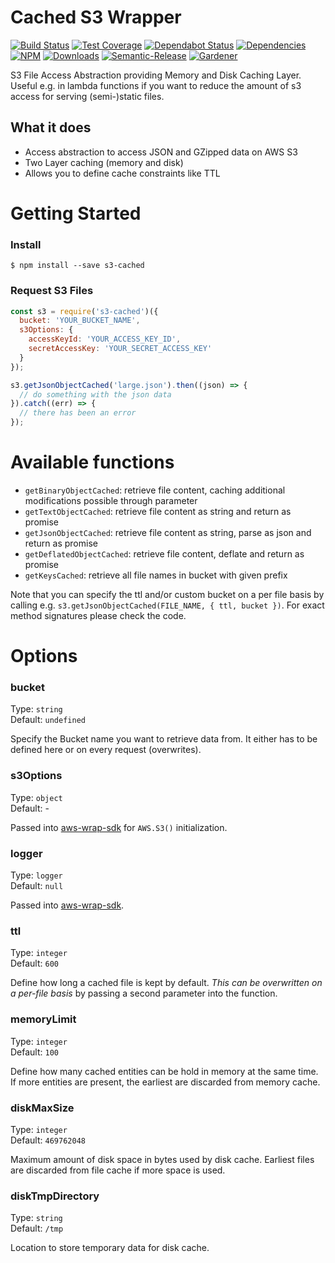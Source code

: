 # Cached S3 Wrapper

[![Build Status](https://circleci.com/gh/blackflux/s3-cached.png?style=shield)](https://circleci.com/gh/blackflux/s3-cached)
[![Test Coverage](https://img.shields.io/coveralls/blackflux/s3-cached/master.svg)](https://coveralls.io/github/blackflux/s3-cached?branch=master)
[![Dependabot Status](https://api.dependabot.com/badges/status?host=github&repo=blackflux/s3-cached)](https://dependabot.com)
[![Dependencies](https://david-dm.org/blackflux/s3-cached/status.svg)](https://david-dm.org/blackflux/s3-cached)
[![NPM](https://img.shields.io/npm/v/s3-cached.svg)](https://www.npmjs.com/package/s3-cached)
[![Downloads](https://img.shields.io/npm/dt/s3-cached.svg)](https://www.npmjs.com/package/s3-cached)
[![Semantic-Release](https://github.com/blackflux/js-gardener/blob/master/assets/icons/semver.svg)](https://github.com/semantic-release/semantic-release)
[![Gardener](https://github.com/blackflux/js-gardener/blob/master/assets/badge.svg)](https://github.com/blackflux/js-gardener)

S3 File Access Abstraction providing Memory and Disk Caching Layer. Useful e.g. in lambda functions if you want to reduce the amount of s3 access for serving (semi-)static files.

## What it does

- Access abstraction to access JSON and GZipped data on AWS S3
- Two Layer caching (memory and disk)
- Allows you to define cache constraints like TTL

# Getting Started

### Install

    $ npm install --save s3-cached

### Request S3 Files

<!-- eslint-disable import/no-extraneous-dependencies, import/no-unresolved -->
```javascript
const s3 = require('s3-cached')({
  bucket: 'YOUR_BUCKET_NAME',
  s3Options: {
    accessKeyId: 'YOUR_ACCESS_KEY_ID',
    secretAccessKey: 'YOUR_SECRET_ACCESS_KEY'
  }
});

s3.getJsonObjectCached('large.json').then((json) => {
  // do something with the json data
}).catch((err) => {
  // there has been an error
});
```

# Available functions

- `getBinaryObjectCached`: retrieve file content, caching additional modifications possible through parameter
- `getTextObjectCached`: retrieve file content as string and return as promise
- `getJsonObjectCached`: retrieve file content as string, parse as json and return as promise
- `getDeflatedObjectCached`: retrieve file content, deflate and return as promise
- `getKeysCached`: retrieve all file names in bucket with given prefix

Note that you can specify the ttl and/or custom bucket on a per file basis by calling 
e.g. `s3.getJsonObjectCached(FILE_NAME, { ttl, bucket })`. For exact method signatures please check the code.

# Options

### bucket

Type: `string`<br>
Default: `undefined`

Specify the Bucket name you want to retrieve data from. It either has to be defined here or on every request (overwrites).

### s3Options

Type: `object`<br>
Default: -

Passed into [aws-wrap-sdk](https://github.com/blackflux/aws-sdk-wrap) for `AWS.S3()` initialization.

### logger

Type: `logger`<br>
Default: `null`

Passed into [aws-wrap-sdk](https://github.com/blackflux/aws-sdk-wrap).

### ttl

Type: `integer`<br>
Default: `600`

Define how long a cached file is kept by default. *This can be overwritten on a per-file basis* by passing a second parameter into the function.

### memoryLimit

Type: `integer`<br>
Default: `100`

Define how many cached entities can be hold in memory at the same time. If more entities are present, the earliest are discarded from memory cache.

### diskMaxSize

Type: `integer`<br>
Default: `469762048`

Maximum amount of disk space in bytes used by disk cache. Earliest files are discarded from file cache if more space is used.

### diskTmpDirectory

Type: `string`<br>
Default: `/tmp`

Location to store temporary data for disk cache.
